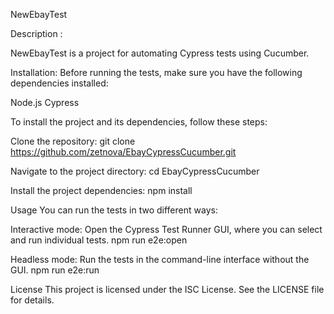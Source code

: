 NewEbayTest

Description :

NewEbayTest is a project for automating Cypress tests using Cucumber.

Installation:
Before running the tests, make sure you have the following dependencies installed:

Node.js
Cypress

To install the project and its dependencies, follow these steps:

Clone the repository:
git clone https://github.com/zetnova/EbayCypressCucumber.git

Navigate to the project directory:
cd EbayCypressCucumber

Install the project dependencies:
npm install

Usage
You can run the tests in two different ways:

Interactive mode: Open the Cypress Test Runner GUI, where you can select and run individual tests.
npm run e2e:open

Headless mode: Run the tests in the command-line interface without the GUI.
npm run e2e:run


License
This project is licensed under the ISC License. See the LICENSE file for details.





